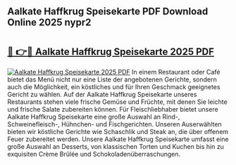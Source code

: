 ## Aalkate Haffkrug Speisekarte PDF Download Online 2025 nypr2

# <h2><a href="http://gc9hrg.nevu.top/?p=Aalkate+Haffkrug+Speisekarte">🔗 👉🔴 Aalkate Haffkrug Speisekarte 2025 PDF</a></h2>

[![Aalkate Haffkrug Speisekarte 2025 PDF](https://i.imgur.com/dBaPXMq.png)](http://gc9hrg.nevu.top/?p=Aalkate+Haffkrug+Speisekarte)
In einem Restaurant oder Café bietet das Menü nicht nur eine Liste der angebotenen Gerichte, sondern auch die Möglichkeit, ein köstliches und für Ihren Geschmack geeignetes Gericht zu wählen. Auf der Aalkate Haffkrug Speisekarte unseres Restaurants stehen viele frische Gemüse und Früchte, mit denen Sie leichte und frische Salate zubereiten können. Für Fleischliebhaber bietet unsere Aalkate Haffkrug Speisekarte eine große Auswahl an Rind-, Schweinefleisch-, Hühnchen- und Fischgerichten. Unseren Auserwählten bieten wir köstliche Gerichte wie Schaschlik und Steak an, die über offenem Feuer zubereitet werden. Unsere Aalkate Haffkrug Speisekarte umfasst eine große Auswahl an Desserts, von klassischen Torten und Kuchen bis hin zu exquisiten Crème Brûlée und Schokoladenüberraschungen.
